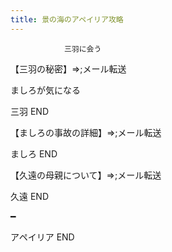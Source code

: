 ```yaml
---
title: 景の海のアペイリア攻略
---
```


                三羽に会う

【三羽の秘密】⇒;メール転送

ましろが気になる



三羽 END



【ましろの事故の詳細】⇒;メール転送



ましろ END



【久遠の母親について】⇒;メール転送



久遠 END

━



アペイリア END


              
